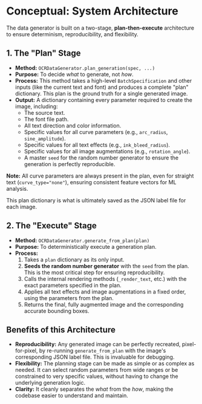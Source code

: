 # Conceptual: System Architecture

The data generator is built on a two-stage, **plan-then-execute** architecture to ensure determinism, reproducibility, and flexibility.

## 1. The "Plan" Stage

- **Method:** `OCRDataGenerator.plan_generation(spec, ...)`
- **Purpose:** To decide *what* to generate, not *how*.
- **Process:** This method takes a high-level `BatchSpecification` and other inputs (like the current text and font) and produces a complete "plan" dictionary. This plan is the ground truth for a single generated image.
- **Output:** A dictionary containing every parameter required to create the image, including:
    - The source text.
    - The font file path.
    - All text direction and color information.
    - Specific values for all curve parameters (e.g., `arc_radius`, `sine_amplitude`).
    - Specific values for all text effects (e.g., `ink_bleed_radius`).
    - Specific values for all image augmentations (e.g., `rotation_angle`).
    - A master `seed` for the random number generator to ensure the generation is perfectly reproducible.

**Note:** All curve parameters are always present in the plan, even for straight text (`curve_type="none"`), ensuring consistent feature vectors for ML analysis.

This plan dictionary is what is ultimately saved as the JSON label file for each image.

## 2. The "Execute" Stage

- **Method:** `OCRDataGenerator.generate_from_plan(plan)`
- **Purpose:** To deterministically execute a generation plan.
- **Process:**
    1.  Takes a `plan` dictionary as its only input.
    2.  **Seeds the random number generator** with the `seed` from the plan. This is the most critical step for ensuring reproducibility.
    3.  Calls the internal rendering methods (`_render_text`, etc.) with the exact parameters specified in the plan.
    4.  Applies all text effects and image augmentations in a fixed order, using the parameters from the plan.
    5.  Returns the final, fully augmented image and the corresponding accurate bounding boxes.

## Benefits of this Architecture

- **Reproducibility:** Any generated image can be perfectly recreated, pixel-for-pixel, by re-running `generate_from_plan` with the image's corresponding JSON label file. This is invaluable for debugging.
- **Flexibility:** The planning stage can be made as simple or as complex as needed. It can select random parameters from wide ranges or be constrained to very specific values, without having to change the underlying generation logic.
- **Clarity:** It cleanly separates the *what* from the *how*, making the codebase easier to understand and maintain.
